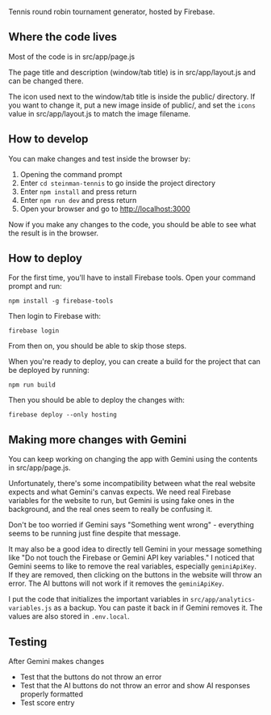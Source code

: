 Tennis round robin tournament generator, hosted by Firebase.

## Where the code lives

Most of the code is in src/app/page.js

The page title and description (window/tab title) is in src/app/layout.js and can be changed there.

The icon used next to the window/tab title is inside the public/ directory. If you want to change it, put a new image inside of public/, and set the `icons` value in src/app/layout.js to match the image filename.


## How to develop

You can make changes and test inside the browser by:

1. Opening the command prompt
2. Enter `cd steinman-tennis` to go inside the project directory
3. Enter `npm install` and press return
3. Enter `npm run dev` and press return
4. Open your browser and go to [http://localhost:3000](http://localhost:3000)

Now if you make any changes to the code, you should be able to see what the result is in the browser.


## How to deploy

For the first time, you'll have to install Firebase tools. Open your command prompt and run:

```
npm install -g firebase-tools
```

Then login to Firebase with:

```
firebase login
```

From then on, you should be able to skip those steps.

When you're ready to deploy, you can create a build for the project that can be deployed by running:

```
npm run build
```

Then you should be able to deploy the changes with:

```
firebase deploy --only hosting
```

## Making more changes with Gemini

You can keep working on changing the app with Gemini using the contents in src/app/page.js.

Unfortunately, there's some incompatibility between what the real website expects and what Gemini's canvas expects. We need real Firebase variables for the website to run, but Gemini is using fake ones in the background, and the real ones seem to really be confusing it.

Don't be too worried if Gemini says "Something went wrong" -  everything seems to be running just fine despite that message.

It may also be a good idea to directly tell Gemini in your message something like "Do not touch the Firebase or Gemini API key variables." I noticed that Gemini seems to like to remove the real variables, especially `geminiApiKey`. If they are removed, then clicking on the buttons in the website will throw an error. The AI buttons will not work if it removes the `geminiApiKey`.

I put the code that initializes the important variables in `src/app/analytics-variables.js` as a backup. You can paste it back in if Gemini removes it. The values are also stored in `.env.local`.


## Testing

After Gemini makes changes

- Test that the buttons do not throw an error
- Test that the AI buttons do not throw an error and show AI responses properly formatted
- Test score entry
